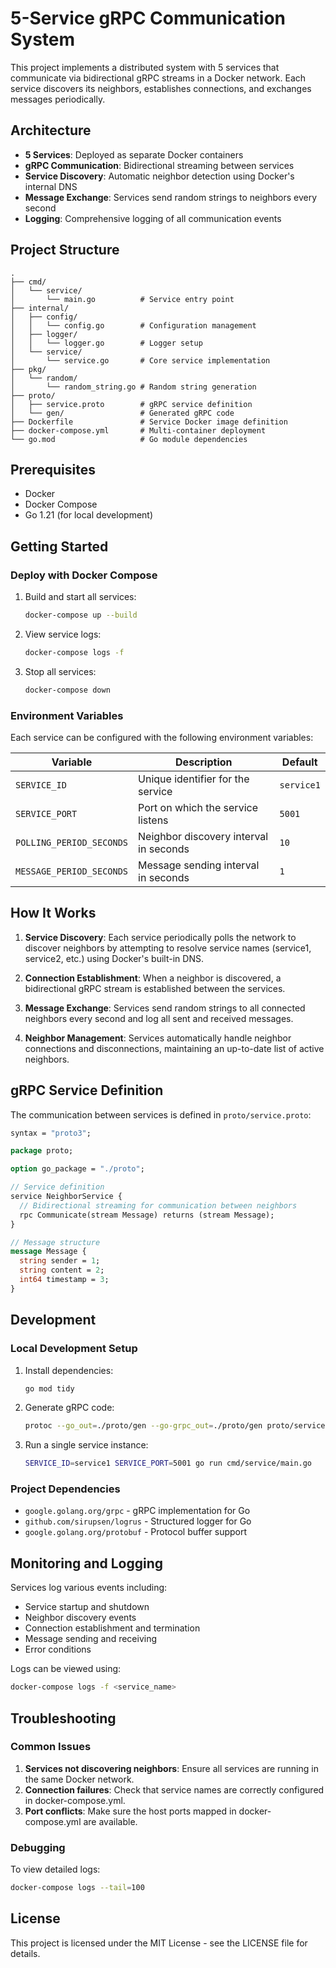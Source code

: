 # 5-Service gRPC Communication System

This project implements a distributed system with 5 services that communicate via bidirectional gRPC streams in a Docker network. Each service discovers its neighbors, establishes connections, and exchanges messages periodically.

## Architecture

- **5 Services**: Deployed as separate Docker containers
- **gRPC Communication**: Bidirectional streaming between services
- **Service Discovery**: Automatic neighbor detection using Docker's internal DNS
- **Message Exchange**: Services send random strings to neighbors every second
- **Logging**: Comprehensive logging of all communication events

## Project Structure

```
.
├── cmd/
│   └── service/
│       └── main.go          # Service entry point
├── internal/
│   ├── config/
│   │   └── config.go        # Configuration management
│   ├── logger/
│   │   └── logger.go        # Logger setup
│   └── service/
│       └── service.go       # Core service implementation
├── pkg/
│   └── random/
│       └── random_string.go # Random string generation
├── proto/
│   ├── service.proto        # gRPC service definition
│   └── gen/                 # Generated gRPC code
├── Dockerfile               # Service Docker image definition
├── docker-compose.yml       # Multi-container deployment
└── go.mod                   # Go module dependencies
```

## Prerequisites

- Docker
- Docker Compose
- Go 1.21 (for local development)

## Getting Started

### Deploy with Docker Compose

1. Build and start all services:
   ```bash
   docker-compose up --build
   ```

2. View service logs:
   ```bash
   docker-compose logs -f
   ```

3. Stop all services:
   ```bash
   docker-compose down
   ```

### Environment Variables

Each service can be configured with the following environment variables:

| Variable | Description | Default |
|----------|-------------|---------|
| `SERVICE_ID` | Unique identifier for the service | `service1` |
| `SERVICE_PORT` | Port on which the service listens | `5001` |
| `POLLING_PERIOD_SECONDS` | Neighbor discovery interval in seconds | `10` |
| `MESSAGE_PERIOD_SECONDS` | Message sending interval in seconds | `1` |

## How It Works

1. **Service Discovery**: Each service periodically polls the network to discover neighbors by attempting to resolve service names (service1, service2, etc.) using Docker's built-in DNS.

2. **Connection Establishment**: When a neighbor is discovered, a bidirectional gRPC stream is established between the services.

3. **Message Exchange**: Services send random strings to all connected neighbors every second and log all sent and received messages.

4. **Neighbor Management**: Services automatically handle neighbor connections and disconnections, maintaining an up-to-date list of active neighbors.

## gRPC Service Definition

The communication between services is defined in `proto/service.proto`:

```protobuf
syntax = "proto3";

package proto;

option go_package = "./proto";

// Service definition
service NeighborService {
  // Bidirectional streaming for communication between neighbors
  rpc Communicate(stream Message) returns (stream Message);
}

// Message structure
message Message {
  string sender = 1;
  string content = 2;
  int64 timestamp = 3;
}
```

## Development

### Local Development Setup

1. Install dependencies:
   ```bash
   go mod tidy
   ```

2. Generate gRPC code:
   ```bash
   protoc --go_out=./proto/gen --go-grpc_out=./proto/gen proto/service.proto
   ```

3. Run a single service instance:
   ```bash
   SERVICE_ID=service1 SERVICE_PORT=5001 go run cmd/service/main.go
   ```

### Project Dependencies

- `google.golang.org/grpc` - gRPC implementation for Go
- `github.com/sirupsen/logrus` - Structured logger for Go
- `google.golang.org/protobuf` - Protocol buffer support

## Monitoring and Logging

Services log various events including:
- Service startup and shutdown
- Neighbor discovery events
- Connection establishment and termination
- Message sending and receiving
- Error conditions

Logs can be viewed using:
```bash
docker-compose logs -f <service_name>
```

## Troubleshooting

### Common Issues

1. **Services not discovering neighbors**: Ensure all services are running in the same Docker network.
2. **Connection failures**: Check that service names are correctly configured in docker-compose.yml.
3. **Port conflicts**: Make sure the host ports mapped in docker-compose.yml are available.

### Debugging

To view detailed logs:
```bash
docker-compose logs --tail=100
```

## License

This project is licensed under the MIT License - see the LICENSE file for details.